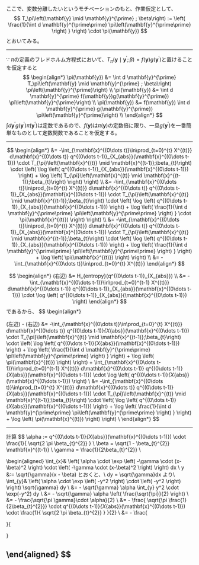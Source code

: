 ここで、変数分離したいというモチベーションのもと、作業仮定として、
$$
T_\pi\left(\mathbf{y} \mid \mathbf{y}^{\prime} ; \beta\right) :=
        \left(
                \frac{1}{\int d \mathbf{y}^{\prime\prime} \pi\left(\mathbf{y}^{\prime\prime} \right) }
        \right) \cdot \pi(\mathbf{y})
$$
とおいてみる。

---
$∵$
$\pi$の定義のフレドホルム方程式において、$T_\pi\left(\mathbf{y} \mid \mathbf{y}^{\prime} ; \beta\right) = f(\mathbf{y})g(\mathbf{y}^{\prime})$と置けることを仮定すると
$$
\begin{align*}
\pi(\mathbf{y}) &= \int d \mathbf{y}^{\prime} T_\pi\left(\mathbf{y} \mid \mathbf{y}^{\prime} ; \beta\right) \pi\left(\mathbf{y}^{\prime}\right) \\
\pi(\mathbf{y}) &= \int d \mathbf{y}^{\prime} f(\mathbf{y})g(\mathbf{y}^{\prime}) \pi\left(\mathbf{y}^{\prime}\right) \\
\pi(\mathbf{y}) &= f(\mathbf{y}) \int d \mathbf{y}^{\prime} g(\mathbf{y}^{\prime}) \pi\left(\mathbf{y}^{\prime}\right) \\
\end{align*}
$$
$\int d \mathbf{y}^{\prime} g(\mathbf{y}^{\prime}) \pi\left(\mathbf{y}^{\prime}\right)$は定数であるので、$f(\mathbf{y})$は$\pi(\mathbf{y})$の定数倍に限り、一旦$g(\mathbf{y}^{\prime})$を一番簡単なものとして定数関数であることを仮定する。

---
$$
\begin{align*}
&= -\int_{\mathbf{x}^{(0\dots t)}\in\prod_{t=0}^{t} X^{(t)}} d\mathbf{x}^{(0\dots t)}
        q^{(0\dots t-1)}_{X_{abs}}(\mathbf{x}^{(0\dots t-1)}) \cdot T_{\pi}\left(\mathbf{x}^{(t)} \mid \mathbf{x}^{(t-1)};\beta_{t}\right)
        \cdot \left(
                \log \left(
                        q^{(0\dots t-1)}_{X_{abs}}(\mathbf{x}^{(0\dots t-1)})
                \right)
                + \log \left(
                        T_{\pi}\left(\mathbf{x}^{(t)} \mid \mathbf{x}^{(t-1)};\beta_{t}\right)
                \right)
        \right) \\
&= -\int_{\mathbf{x}^{(0\dots t)}\in\prod_{t=0}^{t} X^{(t)}} d\mathbf{x}^{(0\dots t)}
        q^{(0\dots t-1)}_{X_{abs}}(\mathbf{x}^{(0\dots t-1)}) \cdot T_{\pi}\left(\mathbf{x}^{(t)} \mid \mathbf{x}^{(t-1)};\beta_{t}\right)
        \cdot \left(
                \log \left(
                        q^{(0\dots t-1)}_{X_{abs}}(\mathbf{x}^{(0\dots t-1)})
                \right)
                + \log \left(
                        \frac{1}{\int d \mathbf{y}^{\prime\prime} \pi\left(\mathbf{y}^{\prime\prime} \right) }
                        \cdot \pi(\mathbf{x}^{(t)})
                \right)
        \right) \\
&= -\int_{\mathbf{x}^{(0\dots t)}\in\prod_{t=0}^{t} X^{(t)}} d\mathbf{x}^{(0\dots t)}
        q^{(0\dots t-1)}_{X_{abs}}(\mathbf{x}^{(0\dots t-1)}) \cdot T_{\pi}\left(\mathbf{x}^{(t)} \mid \mathbf{x}^{(t-1)};\beta_{t}\right)
        \cdot \left(
                \log \left(
                        q^{(0\dots t-1)}_{X_{abs}}(\mathbf{x}^{(0\dots t-1)})
                \right)
                + \log \left(
                        \frac{1}{\int d \mathbf{y}^{\prime\prime} \pi\left(\mathbf{y}^{\prime\prime} \right) }
                \right)
                + \log \left(
                        \pi(\mathbf{x}^{(t)})
                \right)
        \right) \\
&= -\int_{\mathbf{x}^{(0\dots t)}\in\prod_{t=0}^{t} X^{(t)}}
\end{align*}
$$

$$
\begin{align*}
(右辺) &= H_{entropy}(q^{(0\dots t-1)}_{X_{abs}}) \\
&= -\int_{\mathbf{x}^{(0\dots t-1)}\in\prod_{t=0}^{t-1} X^{(t)}} d\mathbf{x}^{(0\dots t-1)} q^{(0\dots t-1)}_{X_{abs}}(\mathbf{x}^{(0\dots t-1)}) \cdot \log \left( q^{(0\dots t-1)}_{X_{abs}}(\mathbf{x}^{(0\dots t-1)}) \right)
\end{align*}
$$
であるから、
$$
\begin{align*}

(左辺) - (右辺) &= -\int_{\mathbf{x}^{(0\dots t)}\in\prod_{t=0}^{t} X^{(t)}} d\mathbf{x}^{(0\dots t)}
        q^{(0\dots t-1)}_{X_{abs}}(\mathbf{x}^{(0\dots t-1)}) \cdot T_{\pi}\left(\mathbf{x}^{(t)} \mid \mathbf{x}^{(t-1)};\beta_{t}\right)
        \cdot \left(
                \log \left(
                        q^{(0\dots t-1)}_{X_{abs}}(\mathbf{x}^{(0\dots t-1)})
                \right)
                + \log \left(
                        \frac{1}{\int d \mathbf{y}^{\prime\prime} \pi\left(\mathbf{y}^{\prime\prime} \right) }
                \right)
                + \log \left(
                        \pi(\mathbf{x}^{(t)})
                \right)
        \right)
        + \int_{\mathbf{x}^{(0\dots t-1)}\in\prod_{t=0}^{t-1} X^{(t)}} d\mathbf{x}^{(0\dots t-1)} q^{(0\dots t-1)}_{X_{abs}}(\mathbf{x}^{(0\dots t-1)}) \cdot \log \left( q^{(0\dots t-1)}_{X_{abs}}(\mathbf{x}^{(0\dots t-1)}) \right) \\
&= -\int_{\mathbf{x}^{(0\dots t)}\in\prod_{t=0}^{t} X^{(t)}} d\mathbf{x}^{(0\dots t)}
        q^{(0\dots t-1)}_{X_{abs}}(\mathbf{x}^{(0\dots t-1)}) \cdot T_{\pi}\left(\mathbf{x}^{(t)} \mid \mathbf{x}^{(t-1)};\beta_{t}\right)
        \cdot \left(
                \log \left(
                        q^{(0\dots t-1)}_{X_{abs}}(\mathbf{x}^{(0\dots t-1)})
                \right)
                + \log \left(
                        \frac{1}{\int d \mathbf{y}^{\prime\prime} \pi\left(\mathbf{y}^{\prime\prime} \right) }
                \right)
                + \log \left(
                        \pi(\mathbf{x}^{(t)})
                \right)
        \right) \\
\end{align*}
$$







---
計算
$$
\alpha := q^{(0\dots t-1)}_{X_{abs}}(\mathbf{x}^{(0\dots t-1)})
                \cdot \frac{1}{
                        \sqrt{2 \pi \beta_{t}^{2}}
                } \\
\beta = \sqrt{1 - \beta_{t}^{2}} \mathbf{x}^{(t-1)} \\
\gamma = \frac{1}{2\beta_{t}^{2}} \\

\begin{aligned}
\int_{x}&
        \left(
                \alpha
                \cdot \exp \left(
                        -\gamma \cdot (x-\beta)^2
                \right)
                \cdot \left(
                        -\gamma \cdot (x-\beta)^2
                \right)
        \right)
        dx \\
y &:= \sqrt{\gamma}(x - \beta) とおくと、\\
dy = \sqrt{\gamma}dx より\\ 
\int_{y}&
        \left(
                \alpha
                \cdot \exp \left(
                        -y^2
                \right)
                \cdot \left(
                        -y^2
                \right)
        \right)
        \sqrt{\gamma} dy \\
&= - \sqrt{\gamma} \alpha \int_{y} y^2 \cdot \exp(-y^2) dy \\
&= - \sqrt{\gamma} \alpha \left( \frac{\sqrt{\pi}}{2} \right) \\
&= - \frac{\sqrt{\pi \gamma}\cdot \alpha}{2} \\
&= - \frac{
        \sqrt{\pi \frac{1}{2\beta_{t}^{2}}}
        \cdot
        q^{(0\dots t-1)}_{X_{abs}}(\mathbf{x}^{(0\dots t-1)})
        \cdot
        \frac{1}{
                \sqrt{2 \pi \beta_{t}^{2}}
        }
}{2} \\
&= - \frac{

}{

}

\end{aligned}
$$
---
